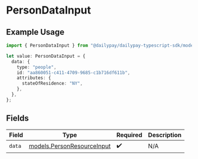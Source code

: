 # PersonDataInput

## Example Usage

```typescript
import { PersonDataInput } from "@dailypay/dailypay-typescript-sdk/models";

let value: PersonDataInput = {
  data: {
    type: "people",
    id: "aa860051-c411-4709-9685-c1b716df611b",
    attributes: {
      stateOfResidence: "NY",
    },
  },
};
```

## Fields

| Field                                                          | Type                                                           | Required                                                       | Description                                                    |
| -------------------------------------------------------------- | -------------------------------------------------------------- | -------------------------------------------------------------- | -------------------------------------------------------------- |
| `data`                                                         | [models.PersonResourceInput](../models/personresourceinput.md) | :heavy_check_mark:                                             | N/A                                                            |